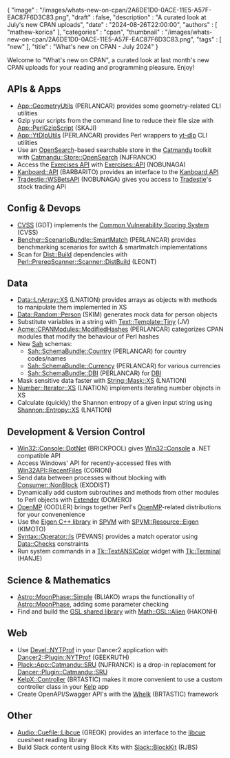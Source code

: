 {
   "image" : "/images/whats-new-on-cpan/2A6DE1D0-0ACE-11E5-A57F-EAC87F6D3C83.png",
   "draft" : false,
   "description" : "A curated look at July's new CPAN uploads",
   "date" : "2024-08-26T22:00:00",
   "authors" : [
      "mathew-korica"
   ],
   "categories" : "cpan",
   "thumbnail" : "/images/whats-new-on-cpan/2A6DE1D0-0ACE-11E5-A57F-EAC87F6D3C83.png",
   "tags" : [
      "new"
   ],
   "title" : "What's new on CPAN - July 2024"
}


Welcome to "What's new on CPAN", a curated look at last month's new CPAN uploads for your reading and programming pleasure. Enjoy!

APIs & Apps
-----------
* [App::GeometryUtils](https://metacpan.org/pod/App::GeometryUtils) (PERLANCAR) provides some geometry-related CLI utilities
* Gzip your scripts from the command line to reduce their file size with [App::PerlGzipScript](https://metacpan.org/pod/App::PerlGzipScript) (SKAJI)
* [App::YtDlpUtils](https://metacpan.org/pod/App::YtDlpUtils) (PERLANCAR) provides Perl wrappers to [yt-dlp](https://github.com/yt-dlp/yt-dlp) CLI utilities
* Use an [OpenSearch](https://metacpan.org/pod/OpenSearch)-based searchable store in the [Catmandu](https://metacpan.org/pod/Catmandu) toolkit with [Catmandu::Store::OpenSearch](https://metacpan.org/pod/Catmandu::Store::OpenSearch) (NJFRANCK)
* Access the [Exercises API](https://www.api-ninjas.com/api/exercises) with [Exercises::API](https://metacpan.org/pod/Exercises::API) (NOBUNAGA)
* [Kanboard::API](https://metacpan.org/pod/Kanboard::API) (BARBARITO) provides an interface to the [Kanboard API](https://docs.kanboard.org/v1/api/)
* [Tradestie::WSBetsAPI](https://metacpan.org/pod/Tradestie::WSBetsAPI) (NOBUNAGA) gives you access to [Tradestie](https://tradestie.com/)'s stock trading API


Config & Devops
---------------
* [CVSS](https://metacpan.org/pod/CVSS) (GDT) implements the [Common Vulnerability Scoring System](https://nvd.nist.gov/vuln-metrics/cvss) (CVSS)
* [Bencher::ScenarioBundle::SmartMatch](https://metacpan.org/pod/Bencher::ScenarioBundle::SmartMatch) (PERLANCAR) provides benchmarking scenarios for switch & smartmatch implementations
* Scan for [Dist::Build](https://metacpan.org/pod/Dist::Build) dependencies with [Perl::PrereqScanner::Scanner::DistBuild](https://metacpan.org/pod/Perl::PrereqScanner::Scanner::DistBuild) (LEONT)


Data
----
* [Data::LnArray::XS](https://metacpan.org/pod/Data::LnArray::XS) (LNATION) provides arrays as objects with methods to manipulate them implemented in XS
* [Data::Random::Person](https://metacpan.org/pod/Data::Random::Person) (SKIM) generates mock data for person objects
* Substitute variables in a string with [Text::Template::Tiny](https://metacpan.org/pod/Text::Template::Tiny) (JV)
* [Acme::CPANModules::ModifiedHashes](https://metacpan.org/pod/Acme::CPANModules::ModifiedHashes) (PERLANCAR) categorizes CPAN modules that modify the behaviour of Perl hashes
* New [Sah](https://metacpan.org/pod/Sah) schemas:
	* [Sah::SchemaBundle::Country](https://metacpan.org/pod/Sah::SchemaBundle::Country) (PERLANCAR) for country codes/names
	* [Sah::SchemaBundle::Currency](https://metacpan.org/pod/Sah::SchemaBundle::Currency) (PERLANCAR) for various currencies
	* [Sah::SchemaBundle::DBI](https://metacpan.org/pod/Sah::SchemaBundle::DBI) (PERLANCAR) for [DBI](https://metacpan.org/pod/DBI)
* Mask sensitive data faster with [String::Mask::XS](https://metacpan.org/pod/String::Mask::XS) (LNATION)
* [Number::Iterator::XS](https://metacpan.org/pod/Number::Iterator::XS) (LNATION) implements iterating number objects in XS
* Calculate (quickly) the Shannon entropy of a given input string using [Shannon::Entropy::XS](https://metacpan.org/pod/Shannon::Entropy::XS) (LNATION)


Development & Version Control
-----------------------------
* [Win32::Console::DotNet](https://metacpan.org/pod/Win32::Console::DotNet) (BRICKPOOL) gives [Win32::Console](https://metacpan.org/pod/Win32::Console) a .NET compatible API
* Access Windows' API for recently-accessed files with [Win32API::RecentFiles](https://metacpan.org/pod/Win32API::RecentFiles) (CORION)
* Send data between processes without blocking with [Consumer::NonBlock](https://metacpan.org/pod/Consumer::NonBlock) (EXODIST)
* Dynamically add custom subroutines and methods from other modules to Perl objects with [Extender](https://metacpan.org/pod/Extender) (DOMERO)
* [OpenMP](https://metacpan.org/pod/OpenMP) (OODLER) brings together Perl's [OpenMP](https://www.openmp.org/)-related distributions for your convenenience
* Use the [Eigen C++ library](https://eigen.tuxfamily.org/index.php?title=Main_Page) in [SPVM](https://metacpan.org/dist/SPVM) with [SPVM::Resource::Eigen](https://metacpan.org/pod/SPVM::Resource::Eigen) (KIMOTO)
* [Syntax::Operator::Is](https://metacpan.org/pod/Syntax::Operator::Is) (PEVANS) provides a match operator using [Data::Checks](https://metacpan.org/pod/Data::Checks) constraints
* Run system commands in a [Tk::TextANSIColor](https://metacpan.org/pod/Tk::TextANSIColor) widget with [Tk::Terminal](https://metacpan.org/pod/Tk::Terminal) (HANJE)


Science & Mathematics
---------------------
* [Astro::MoonPhase::Simple](https://metacpan.org/pod/Astro::MoonPhase::Simple) (BLIAKO) wraps the functionality of [Astro::MoonPhase](https://metacpan.org/pod/Astro::MoonPhase), adding some parameter checking
* Find and build the [GSL shared library](https://www.gnu.org/software/gsl/) with [Math::GSL::Alien](https://metacpan.org/pod/Math::GSL::Alien) (HAKONH)


Web
---
* Use [Devel::NYTProf](https://metacpan.org/pod/Devel::NYTProf) in your Dancer2 application with [Dancer2::Plugin::NYTProf](https://metacpan.org/pod/Dancer2::Plugin::NYTProf) (GEEKRUTH)
* [Plack::App::Catmandu::SRU](https://metacpan.org/pod/Plack::App::Catmandu::SRU) (NJFRANCK) is a drop-in replacement for [Dancer::Plugin::Catmandu::SRU](https://metacpan.org/pod/Dancer::Plugin::Catmandu::SRU)
* [KelpX::Controller](https://metacpan.org/pod/KelpX::Controller) (BRTASTIC) makes it more convenient to use a custom controller class in your [Kelp](https://metacpan.org/pod/Kelp) app
* Create OpenAPI/Swagger API's with the [Whelk](https://metacpan.org/pod/Whelk) (BRTASTIC) framework


Other
-----
* [Audio::Cuefile::Libcue](https://metacpan.org/pod/Audio::Cuefile::Libcue) (GREGK) provides an interface to the [libcue](https://github.com/lipnitsk/libcue) cuesheet reading library
* Build Slack content using Block Kits with [Slack::BlockKit](https://metacpan.org/pod/Slack::BlockKit) (RJBS)
